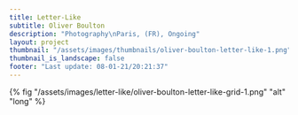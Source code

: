 ```yaml
---
title: Letter-Like
subtitle: Oliver Boulton
description: "Photography\nParis, (FR), Ongoing"
layout: project
thumbnail: "/assets/images/thumbnails/oliver-boulton-letter-like-1.png"
thumbnail_is_landscape: false
footer: "Last update: 08-01-21/20:21:37"
---
```



{% fig "/assets/images/letter-like/oliver-boulton-letter-like-grid-1.png" "alt" "long" %}